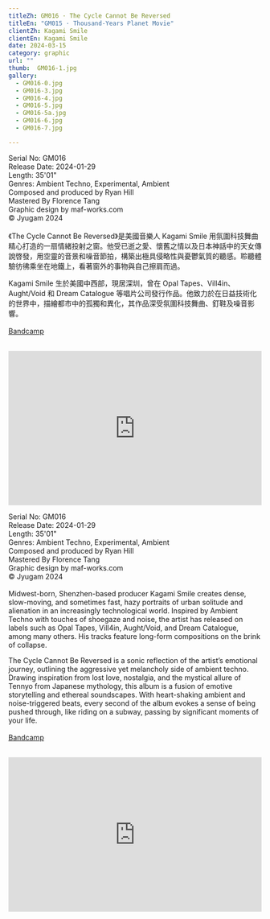 ```yaml
---
titleZh: GM016 · The Cycle Cannot Be Reversed
titleEn: "GM015 · Thousand-Years Planet Movie"
clientZh: Kagami Smile
clientEn: Kagami Smile
date: 2024-03-15
category: graphic
url: ""
thumb:  GM016-1.jpg
gallery:
  - GM016-0.jpg
  - GM016-3.jpg
  - GM016-4.jpg
  - GM016-5.jpg
  - GM016-5a.jpg
  - GM016-6.jpg
  - GM016-7.jpg

---
```


Serial No: GM016<br>
Release Date: 2024-01-29<br>
Length: 35'01"<br>
Genres: Ambient Techno, Experimental, Ambient<br>
Composed and produced by Ryan Hill<br>
Mastered By Florence Tang<br>
Graphic design by maf-works.com<br>
© Jyugam 2024
<br><br>
《The Cycle Cannot Be Reversed》是美國音樂人 Kagami Smile 用氛圍科技舞曲精心打造的一扇情緒投射之窗。他受已逝之愛、懷舊之情以及日本神話中的天女傳說啓發，用空靈的音景和噪音節拍，構築出極具侵略性與憂鬱氣質的聽感。聆聽體驗彷彿乘坐在地鐵上，看著窗外的事物與自己擦肩而過。

Kagami Smile 生於美國中西部，現居深圳，曾在 Opal Tapes、Vill4in、Aught/Void 和 Dream Catalogue 等唱片公司發行作品。他致力於在日益技術化的世界中，描繪都市中的孤獨和異化，其作品深受氛圍科技舞曲、釘鞋及噪音影響。
<br><br>
[Bandcamp](https://jyugam.bandcamp.com/album/the-cycle-cannot-be-reversed)
<br><br>
<iframe style="border: 0; width: 100%; height: 307px;" src="https://bandcamp.com/EmbeddedPlayer/album=870124516/size=large/bgcol=ffffff/linkcol=333333/artwork=none/transparent=true/" seamless><a href="https://jyugam.bandcamp.com/album/the-cycle-cannot-be-reversed">The Cycle Cannot Be Reversed by Kagami Smile</a></iframe>

<!-- lang -->

Serial No: GM016<br>
Release Date: 2024-01-29<br>
Length: 35'01"<br>
Genres: Ambient Techno, Experimental, Ambient<br>
Composed and produced by Ryan Hill<br>
Mastered By Florence Tang<br>
Graphic design by maf-works.com<br>
© Jyugam 2024
<br><br>
Midwest-born, Shenzhen-based producer Kagami Smile creates dense, slow-moving, and sometimes fast, hazy portraits of urban solitude and alienation in an increasingly technological world. Inspired by Ambient Techno with touches of shoegaze and noise, the artist has released on labels such as Opal Tapes, Vill4in, Aught/Void, and Dream Catalogue, among many others. His tracks feature long-form compositions on the brink of collapse.

The Cycle Cannot Be Reversed is a sonic reflection of the artist’s emotional journey, outlining the aggressive yet melancholy side of ambient techno. Drawing inspiration from lost love, nostalgia, and the mystical allure of Tennyo from Japanese mythology, this album is a fusion of emotive storytelling and ethereal soundscapes. With heart-shaking ambient and noise-triggered beats, every second of the album evokes a sense of being pushed through, like riding on a subway, passing by significant moments of your life.
<br><br>
[Bandcamp](https://jyugam.bandcamp.com/album/the-cycle-cannot-be-reversed)
<br><br>
<iframe style="border: 0; width: 100%; height: 307px;" src="https://bandcamp.com/EmbeddedPlayer/album=870124516/size=large/bgcol=ffffff/linkcol=333333/artwork=none/transparent=true/" seamless><a href="https://jyugam.bandcamp.com/album/the-cycle-cannot-be-reversed">The Cycle Cannot Be Reversed by Kagami Smile</a></iframe>